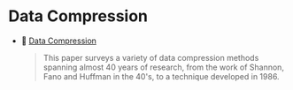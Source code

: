 # Data Compression

* :scroll: [Data Compression](data-compression.pdf)

    > This paper surveys a variety of data compression methods spanning almost 40 years of research, from the work of Shannon, Fano and Huffman in the 40's, to a technique developed in 1986.
